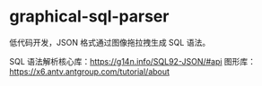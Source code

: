 # graphical-sql-parser
低代码开发，JSON 格式通过图像拖拉拽生成 SQL 语法。

SQL 语法解析核心库：https://g14n.info/SQL92-JSON/#api
图形库：https://x6.antv.antgroup.com/tutorial/about


